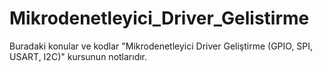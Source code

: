 # Mikrodenetleyici_Driver_Gelistirme
Buradaki konular ve kodlar "Mikrodenetleyici Driver Geliştirme (GPIO, SPI, USART, I2C)" kursunun notlarıdır. 

